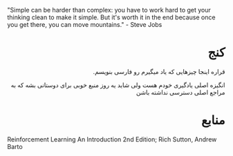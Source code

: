 "Simple can be harder than complex: you have to work hard to get your thinking clean to make it simple. But it's worth it in the end because once you get there, you can move mountains." - Steve Jobs

<div dir="rtl">


# کنج

قراره اینجا چیزهایی که یاد میگیرم رو فارسی بنویسم.

انگیزه اصلی یادگیری خودم هست ولی شاید یه روز منبع خوبی برای دوستانی بشه که
به مراجع اصلی دسترسی نداشته باشن 



# منابع
<div dir="ltr">
Reinforcement Learning An Introduction 2nd Edition; Rich Sutton, Andrew Barto
